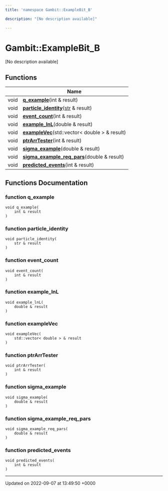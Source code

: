 ```yaml
---
title: 'namespace Gambit::ExampleBit_B'

description: "[No description available]"

---
```


# Gambit::ExampleBit_B



[No description available]

## Functions

|                | Name           |
| -------------- | -------------- |
| void | **[q_example](/documentation/code/namespaces/namespacegambit_1_1examplebit__b/#function-q-example)**(int & result) |
| void | **[particle_identity](/documentation/code/namespaces/namespacegambit_1_1examplebit__b/#function-particle-identity)**([str](/documentation/code/namespaces/namespacegambit/#typedef-str) & result) |
| void | **[event_count](/documentation/code/namespaces/namespacegambit_1_1examplebit__b/#function-event-count)**(int & result) |
| void | **[example_lnL](/documentation/code/namespaces/namespacegambit_1_1examplebit__b/#function-example-lnl)**(double & result) |
| void | **[exampleVec](/documentation/code/namespaces/namespacegambit_1_1examplebit__b/#function-examplevec)**(std::vector< double > & result) |
| void | **[ptrArrTester](/documentation/code/namespaces/namespacegambit_1_1examplebit__b/#function-ptrarrtester)**(int & result) |
| void | **[sigma_example](/documentation/code/namespaces/namespacegambit_1_1examplebit__b/#function-sigma-example)**(double & result) |
| void | **[sigma_example_req_pars](/documentation/code/namespaces/namespacegambit_1_1examplebit__b/#function-sigma-example-req-pars)**(double & result) |
| void | **[predicted_events](/documentation/code/namespaces/namespacegambit_1_1examplebit__b/#function-predicted-events)**(int & result) |


## Functions Documentation

### function q_example

```
void q_example(
    int & result
)
```


### function particle_identity

```
void particle_identity(
    str & result
)
```


### function event_count

```
void event_count(
    int & result
)
```


### function example_lnL

```
void example_lnL(
    double & result
)
```


### function exampleVec

```
void exampleVec(
    std::vector< double > & result
)
```


### function ptrArrTester

```
void ptrArrTester(
    int & result
)
```


### function sigma_example

```
void sigma_example(
    double & result
)
```


### function sigma_example_req_pars

```
void sigma_example_req_pars(
    double & result
)
```


### function predicted_events

```
void predicted_events(
    int & result
)
```






-------------------------------

Updated on 2022-09-07 at 13:49:50 +0000